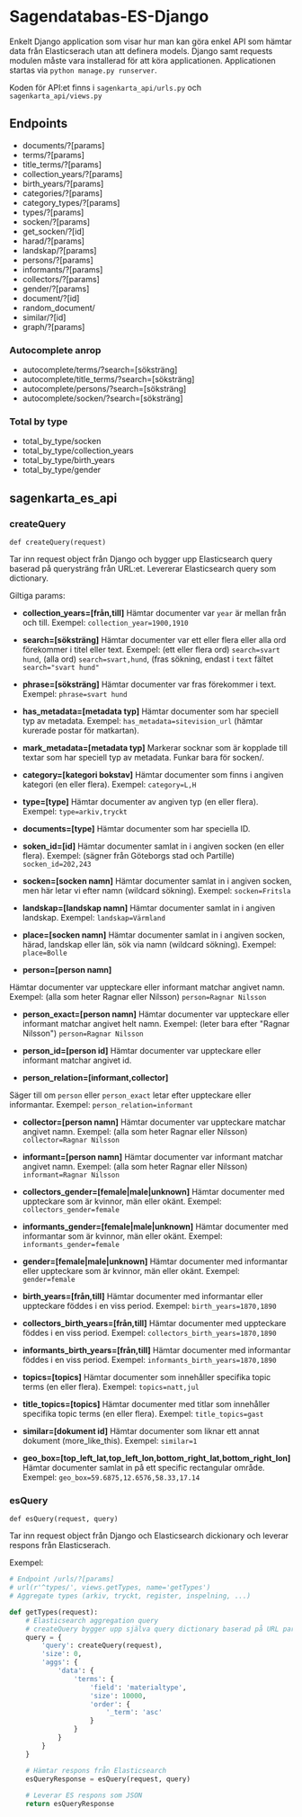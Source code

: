 # Sagendatabas-ES-Django

Enkelt Django application som visar hur man kan göra enkel API som hämtar data från Elasticserach utan att definera models.
Django samt requests modulen måste vara installerad för att köra applicationen.
Applicationen startas via `python manage.py runserver`.

Koden för API:et finns i `sagenkarta_api/urls.py` och `sagenkarta_api/views.py`

## Endpoints

* documents/?[params]
* terms/?[params]
* title_terms/?[params]
* collection_years/?[params]
* birth_years/?[params]
* categories/?[params]
* category_types/?[params]
* types/?[params]
* socken/?[params]
* get_socken/?[id]
* harad/?[params]
* landskap/?[params]
* persons/?[params]
* informants/?[params]
* collectors/?[params]
* gender/?[params]
* document/?[id]
* random_document/
* similar/?[id]
* graph/?[params]

### Autocomplete anrop
* autocomplete/terms/?search=[söksträng]
* autocomplete/title_terms/?search=[söksträng]
* autocomplete/persons/?search=[söksträng]
* autocomplete/socken/?search=[söksträng]

### Total by type

* total_by_type/socken
* total_by_type/collection_years
* total_by_type/birth_years
* total_by_type/gender

## sagenkarta_es_api

### createQuery
`def createQuery(request)`

Tar inn request object från Django och bygger upp Elasticsearch query baserad på querysträng från URL:et. Levererar Elasticsearch query som dictionary.

Giltiga params:
- **collection_years=[från,till]**
Hämtar documenter var `year` är mellan från och till. Exempel: `collection_year=1900,1910`

- **search=[söksträng]**
Hämtar documenter var ett eller flera eller alla ord förekommer i titel eller text. Exempel: (ett eller flera ord) `search=svart hund`, (alla ord) `search=svart,hund`, (fras sökning, endast i `text` fältet `search="svart hund"`

- **phrase=[söksträng]**
Hämtar documenter var fras förekommer i text. Exempel: `phrase=svart hund`

- **has_metadata=[metadata typ]**
Hämtar documenter som har speciell typ av metadata. Exempel: `has_metadata=sitevision_url` (hämtar kurerade postar för matkartan).

- **mark_metadata=[metadata typ]**
Markerar socknar som är kopplade till textar som har speciell typ av metadata. Funkar bara för socken/.

- **category=[kategori bokstav]**
Hämtar documenter som finns i angiven kategori (en eller flera). Exempel: `category=L,H`

- **type=[type]**
Hämtar documenter av angiven typ (en eller flera). Exempel: `type=arkiv,tryckt`

- **documents=[type]**
Hämtar documenter som har speciella ID.

- **soken_id=[id]**
Hämtar documenter samlat in i angiven socken (en eller flera). Exempel: (sägner från Göteborgs stad och Partille) `socken_id=202,243`

- **socken=[socken namn]**
Hämtar documenter samlat in i angiven socken, men här letar vi efter namn (wildcard sökning). Exempel: `socken=Fritsla`

- **landskap=[landskap namn]**
Hämtar documenter samlat in i angiven landskap. Exempel: `landskap=Värmland`

- **place=[socken namn]**
Hämtar documenter samlat in i angiven socken, härad, landskap eller län, sök via namn (wildcard sökning). Exempel: `place=Bolle`
- **person=[person namn]**

Hämtar documenter var uppteckare eller informant matchar angivet namn. Exempel: (alla som heter Ragnar eller Nilsson) `person=Ragnar Nilsson`

- **person_exact=[person namn]**
Hämtar documenter var uppteckare eller informant matchar angivet helt namn. Exempel: (leter bara efter "Ragnar Nilsson") `person=Ragnar Nilsson`

- **person_id=[person id]**
Hämtar documenter var uppteckare eller informant matchar angivet id.
- **person_relation=[informant,collector]**

Säger till om `person` eller `person_exact` letar efter uppteckare eller informantar. Exempel: `person_relation=informant`

- **collector=[person namn]**
Hämtar documenter var uppteckare matchar angivet namn. Exempel: (alla som heter Ragnar eller Nilsson) `collector=Ragnar Nilsson`

- **informant=[person namn]**
Hämtar documenter var informant matchar angivet namn. Exempel: (alla som heter Ragnar eller Nilsson) `informant=Ragnar Nilsson`

- **collectors_gender=[female|male|unknown]**
Hämtar documenter med uppteckare som är kvinnor, män eller okänt. Exempel: `collectors_gender=female`

- **informants_gender=[female|male|unknown]**
Hämtar documenter med informantar som är kvinnor, män eller okänt. Exempel: `informants_gender=female`

- **gender=[female|male|unknown]**
Hämtar documenter med informantar eller uppteckare som är kvinnor, män eller okänt. Exempel: `gender=female`

- **birth_years=[från,till]**
Hämtar documenter med informantar eller uppteckare föddes i en viss period. Exempel: `birth_years=1870,1890`

- **collectors_birth_years=[från,till]**
Hämtar documenter med uppteckare föddes i en viss period. Exempel: `collectors_birth_years=1870,1890`

- **informants_birth_years=[från,till]**
Hämtar documenter med informantar föddes i en viss period. Exempel: `informants_birth_years=1870,1890`

- **topics=[topics]**
Hämtar documenter som innehåller specifika topic terms (en eller flera). Exempel: `topics=natt,jul`

- **title_topics=[topics]**
Hämtar documenter med titlar som innehåller specifika topic terms (en eller flera). Exempel: `title_topics=gast`

- **similar=[dokument id]**
Hämtar documenter som liknar ett annat dokument (more_like_this). Exempel: `similar=1`

- **geo_box=[top_left_lat,top_left_lon,bottom_right_lat,bottom_right_lon]**
Hämtar documenter samlat in på ett specific rectangular område. Exempel: `geo_box=59.6875,12.6576,58.33,17.14`

### esQuery
`def esQuery(request, query)`

Tar inn request object från Django och Elasticsearch dickionary och leverar respons från Elasticserach.

Exempel:
```python
# Endpoint /urls/?[params]
# url(r'^types/', views.getTypes, name='getTypes')
# Aggregate types (arkiv, tryckt, register, inspelning, ...)

def getTypes(request):
	# Elasticsearch aggregation query
	# createQuery bygger upp själva query dictionary baserad på URL paramsträng
	query = {
		'query': createQuery(request),
		'size': 0,
		'aggs': {
			'data': {
				'terms': {
					'field': 'materialtype',
					'size': 10000,
					'order': {
						'_term': 'asc'
					}
				}
			}
		}
	}

	# Hämtar respons från Elasticsearch
	esQueryResponse = esQuery(request, query)
	
	# Leverar ES respons som JSON
	return esQueryResponse
  ```
